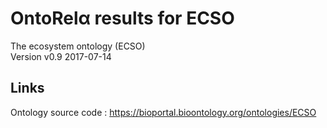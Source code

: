 # OntoRelα results for ECSO
The ecosystem ontology (ECSO)   
Version v0.9 2017-07-14

## Links
Ontology source code : https://bioportal.bioontology.org/ontologies/ECSO
